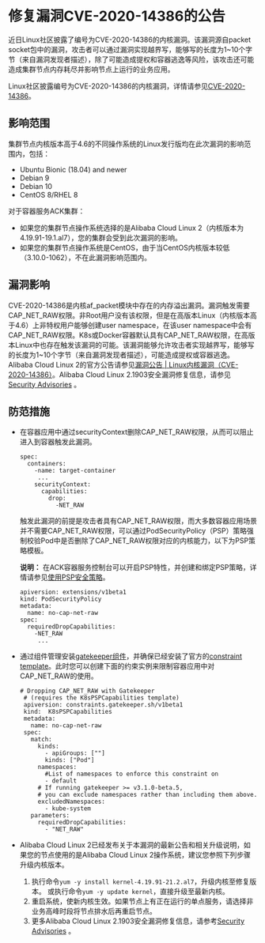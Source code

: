 # 修复漏洞CVE-2020-14386的公告

近日Linux社区披露了编号为CVE-2020-14386的内核漏洞。该漏洞源自packet socket包中的漏洞，攻击者可以通过漏洞实现越界写，能够写的长度为1~10个字节（来自漏洞发现者描述），除了可能造成提权和容器逃逸等风险，该攻击还可能造成集群节点内存耗尽并影响节点上运行的业务应用。

Linux社区披露编号为CVE-2020-14386的内核漏洞，详情请参见[CVE-2020-14386](https://www.openwall.com/lists/oss-security/2020/09/03/3)。

## 影响范围

集群节点内核版本高于4.6的不同操作系统的Linux发行版均在此次漏洞的影响范围内，包括：

-   Ubuntu Bionic \(18.04\) and newer
-   Debian 9
-   Debian 10
-   CentOS 8/RHEL 8

对于容器服务ACK集群：

-   如果您的集群节点操作系统选择的是Alibaba Cloud Linux 2（内核版本为4.19.91-19.1.al7），您的集群会受到此次漏洞的影响。
-   如果您的集群节点操作系统是CentOS，由于当CentOS内核版本较低（3.10.0-1062），不在此漏洞影响范围内。

## 漏洞影响

CVE-2020-14386是内核af\_packet模块中存在的内存溢出漏洞。漏洞触发需要CAP\_NET\_RAW权限。非Root用户没有该权限，但是在高版本Linux（内核版本高于4.6）上非特权用户能够创建user namespace，在该user namespace中会有CAP\_NET\_RAW权限。K8s或Docker容器默认具有CAP\_NET\_RAW权限，在高版本Linux中也存在触发该漏洞的可能。该漏洞能够允许攻击者实现越界写，能够写的长度为1~10个字节（来自漏洞发现者描述），可能造成提权或容器逃逸。Alibaba Cloud Linux 2的官方公告请参见[漏洞公告 \| Linux内核漏洞（CVE-2020-14386）]()。Alibaba Cloud Linux 2.1903安全漏洞修复信息，请参见[Security Advisories](http://mirrors.aliyun.com/alinux/cve/alinux2.xml) 。

## 防范措施

-   在容器应用中通过securityContext删除CAP\_NET\_RAW权限，从而可以阻止进入到容器触发此漏洞。

    ```
    spec:
      containers:
        -name: target-container
         ...
        securityContext:
          capabilities:
            drop:
              -NET_RAW
    ```

    触发此漏洞的前提是攻击者具有CAP\_NET\_RAW权限，而大多数容器应用场景并不需要CAP\_NET\_RAW权限，可以通过PodSecurityPolicy（PSP）策略强制校验Pod中是否删除了CAP\_NET\_RAW权限对应的内核能力，以下为PSP策略模板。

    **说明：** 在ACK容器服务控制台可以开启PSP特性，并创建和绑定PSP策略，详情请参见[使用PSP安全策略](/intl.zh-CN/Kubernetes集群用户指南/安全管理/安全中心/使用PSP安全策略.md)。

    ```
    apiversion: extensions/v1beta1
    kind: PodSecurityPolicy
    metadata:
      name: no-cap-net-raw
    spec:
      requiredDropCapabilities:
        -NET_RAW
         ...
    ```

-   通过组件管理安装[gatekeeper组件](/intl.zh-CN/新功能发布记录/组件介绍与变更记录/gatekeepr/组件介绍.md)，并确保已经安装了官方的[constraint template](https://github.com/open-policy-agent/gatekeeper-library/tree/master/library/pod-security-policy/capabilities)。此时您可以创建下面的约束实例来限制容器应用中对CAP\_NET\_RAW的使用。

    ```
    # Dropping CAP_NET_RAW with Gatekeeper
     # (requires the K8sPSPCapabilities template)
     apiversion: constraints.gatekeeper.sh/v1beta1
     kind:  K8sPSPCapabilities
     metadata:
       name: no-cap-net-raw
     spec:
       match:
         kinds:
           - apiGroups: [""]
           kinds: ["Pod"]
         namespaces:
           #List of namespaces to enforce this constraint on
           - default
         # If running gatekeeper >= v3.1.0-beta.5,
         # you can exclude namespaces rather than including them above.
         excludedNamespaces:
           - kube-system
       parameters:
         requiredDropCapabilities:
           - "NET_RAW"
    ```

-   Alibaba Cloud Linux 2已经发布关于本漏洞的最新公告和相关升级说明，如果您的节点使用的是Alibaba Cloud Linux 2操作系统，建议您参照下列步骤升级内核版本。
    1.  执行命令`yum -y install kernel-4.19.91-21.2.al7`，升级内核至修复版本。 或执行命令`yum -y update kernel`，直接升级至最新内核。
    2.  重启系统，使新内核生效。如果节点上有正在运行的单点服务，请选择非业务高峰时段将节点排水后再重启节点。
    3.  更多Alibaba Cloud Linux 2.1903安全漏洞修复信息，请参考[Security Advisories](http://mirrors.aliyun.com/alinux/cve/alinux2.xml) 。

